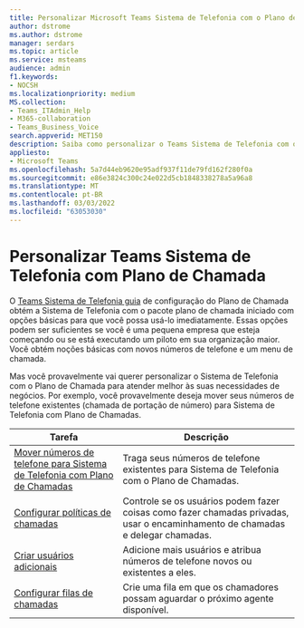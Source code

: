 ```yaml
---
title: Personalizar Microsoft Teams Sistema de Telefonia com o Plano de Chamada no Microsoft Teams
author: dstrome
ms.author: dstrome
manager: serdars
ms.topic: article
ms.service: msteams
audience: admin
f1.keywords:
- NOCSH
ms.localizationpriority: medium
MS.collection:
- Teams_ITAdmin_Help
- M365-collaboration
- Teams_Business_Voice
search.appverid: MET150
description: Saiba como personalizar o Teams Sistema de Telefonia com o Plano de Chamada para atender às necessidades específicas da sua organização.
appliesto:
- Microsoft Teams
ms.openlocfilehash: 5a7d44eb9620e95adf937f11de79fd162f280f0a
ms.sourcegitcommit: e86e3824c300c24e022d5cb1848338278a5a96a8
ms.translationtype: MT
ms.contentlocale: pt-BR
ms.lasthandoff: 03/03/2022
ms.locfileid: "63053030"
---
```

# <a name="customize-teams-phone-system-with-calling-plan"></a>Personalizar Teams Sistema de Telefonia com Plano de Chamada

O [Teams Sistema de Telefonia guia](set-up-overview.md) de configuração do Plano de Chamada obtém a Sistema de Telefonia com o pacote plano de chamada iniciado com opções básicas para que você possa usá-lo imediatamente. Essas opções podem ser suficientes se você é uma pequena empresa que esteja começando ou se está executando um piloto em sua organização maior. Você obtém noções básicas com novos números de telefone e um menu de chamada.

Mas você provavelmente vai querer personalizar o Sistema de Telefonia com o Plano de Chamada para atender melhor às suas necessidades de negócios. Por exemplo, você provavelmente deseja mover seus números de telefone existentes (chamada de portação de número) para Sistema de Telefonia com Plano de Chamadas.

| Tarefa        | Descrição       |
|-------------|-------------------|
| [Mover números de telefone para Sistema de Telefonia com Plano de Chamadas](port-phone-numbers.md) | Traga seus números de telefone existentes para Sistema de Telefonia com o Plano de Chamadas. |
| [Configurar políticas de chamadas](set-up-policies.md) | Controle se os usuários podem fazer coisas como fazer chamadas privadas, usar o encaminhamento de chamadas e delegar chamadas. |
| [Criar usuários adicionais](create-users.md) | Adicione mais usuários e atribua números de telefone novos ou existentes a eles. |
| [Configurar filas de chamadas](./create-a-phone-system-call-queue-smb.md) | Crie uma fila em que os chamadores possam aguardar o próximo agente disponível. |
